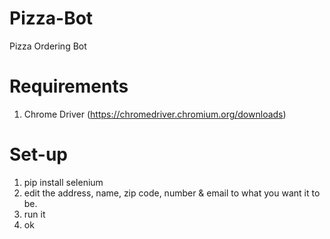 # Pizza-Bot
Pizza Ordering Bot

# Requirements
1. Chrome Driver (https://chromedriver.chromium.org/downloads)

# Set-up
1. pip install selenium
2. edit the address, name, zip code, number & email to what you want it to be.
3. run it
4. ok
